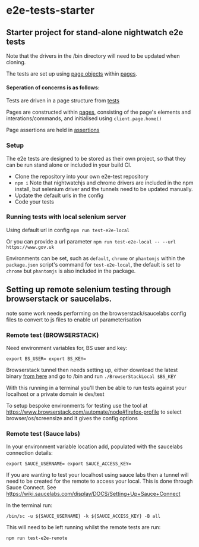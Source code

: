 # e2e-tests-starter

## Starter project for stand-alone nightwatch e2e tests

Note that the drivers in the /bin directory will need to be updated when cloning.

The tests are set up using [page objects](http://nightwatchjs.org/guide#page-objects) within [pages](./pages/).

#### Seperation of concerns is as follows:

Tests are driven in a page structure from [tests](./tests/)

Pages are constructed within [pages](./pages), consisting of the page's elements and interations/commands, and initialised using `client.page.home()`

Page assertions are held in [assertions](./assertions/)

### Setup
The e2e tests are designed to be stored as their own project, so that they can be run stand alone or included in your build CI.

* Clone the repository into your own e2e-test repository
* `npm i` Note that nightwatchjs and chrome drivers are included in the npm install, but selenium driver and the tunnels need to be updated manually.
* Update the default urls in the config
* Code your tests

### Running tests with local selenium server
Using default url in config `npm run test-e2e-local`

Or you can provide a url parameter `npm run test-e2e-local -- --url https://www.gov.uk`

Environments can be set, such as `default`, `chrome` or `phantomjs` within the `package.json` script's command for `test-e2e-local`, the default is set to `chrome` but `phantomjs` is also included in the package.

## Setting up remote selenium testing through browserstack or saucelabs.

note some work needs performing on the browserstack/saucelabs config files to convert to js files to enable url parameterisation

### Remote test (BROWSERSTACK)

Need environment variables for, BS user and key:

`export BS_USER=
export BS_KEY=`

Browserstack tunnel then needs setting up, either download the latest binary [from here](https://www.browserstack.com/automate/node#setting-local-tunnel) and go to /bin and run `./BrowserStackLocal $BS_KEY`

With this running in a terminal you'll then be able to run tests against your localhost or a private domain ie dev/test

To setup bespoke environments for testing use the tool at https://www.browserstack.com/automate/node#firefox-profile to select browser/os/screensize and it gives the config options

### Remote test (Sauce labs)

In your environment variable location add, populated with the saucelabs connection details:

`export SAUCE_USERNAME=
export SAUCE_ACCESS_KEY=`

If you are wanting to test your localhost using sauce labs then a tunnel will need to be created for the remote to access your local.  This is done through Sauce Connect.  See https://wiki.saucelabs.com/display/DOCS/Setting+Up+Sauce+Connect

In the terminal run:

`/bin/sc -u ${SAUCE_USERNAME} -k ${SAUCE_ACCESS_KEY} -B all`

This will need to be left running whilst the remote tests are run:

`npm run test-e2e-remote`
